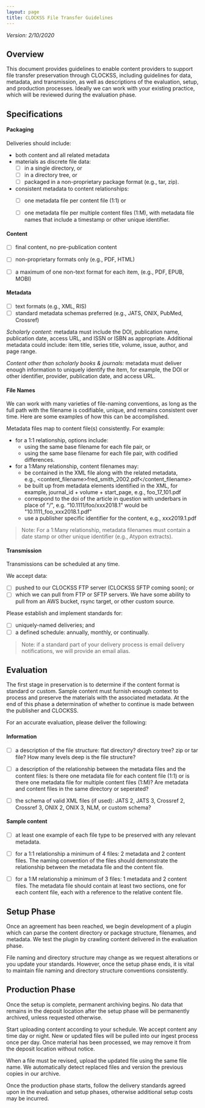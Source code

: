 ```yaml
---
layout: page
title: CLOCKSS File Transfer Guidelines
---
```


*Version: 2/10/2020*
<!--![CLOCKSS Logo](/images/clockss-logo.png)-->

## Overview

This document provides guidelines to enable content providers to support file transfer preservation through CLOCKSS, including guidelines for data, metadata, and transmission, as well as descriptions of the evaluation, setup, and production processes. Ideally we can work with your existing practice, which will be reviewed during the evaluation phase.


## Specifications


#### Packaging


Deliveries should include:
 + both content and all related metadata
 + materials as discrete file data: 
    - [ ] in a single directory, or
    - [ ] in a directory tree, or
    - [ ] packaged in a non-proprietary package format (e.g., tar, zip). 
 + consistent metadata to content relationships:
    - [ ] one metadata file per content file (1:1) or 
    - [ ] one metadata file per multiple content files (1:M), with metadata file names that include a timestamp or other unique identifier.


#### Content



 - [ ] final content, no pre-publication content
 - [ ] non-proprietary formats only (e.g., PDF, HTML)
 - [ ] a maximum of one non-text format for each item, (e.g., PDF, EPUB, MOBI)


#### Metadata



 - [ ] text formats (e.g., XML, RIS)
 - [ ] standard metadata schemas preferred (e.g., JATS, ONIX, PubMed, Crossref)

*Scholarly content:* metadata must include the DOI, publication name, publication date, access URL, and ISSN or ISBN as appropriate. Additional metadata could include: item title, series title, volume, issue, author, and page range. 

*Content other than scholarly books & journals:* metadata must deliver enough information to uniquely identify the item, for example, the DOI or other identifier, provider, publication date, and access URL.


#### File Names

We can work with many varieties of file-naming conventions, as long as the full path with the filename is codifiable, unique, and remains consistent over time. Here are some examples of how this can be accomplished.

Metadata files map to content file(s) consistently. For example:



*  for a 1:1 relationship, options include: 
    *  using the same base filename for each file pair, or
    *  using the same base filename for each file pair, with codified differences.
* for a 1:Many relationship, content filenames may:
    *  be contained in the XML file along with the related metadata,  \
e.g., <content_filename>fred_smith_2002.pdf</content_filename>
    *  be built up from metadata elements identified in the XML, for example, journal_id + volume + start_page, e.g., foo_17_101.pdf
    *  correspond to the doi of the article in question with underbars in place of "/", e.g. “10.1111/foo/xxx2018.1" would be "10.1111_foo_xxx2018.1.pdf"
    *  use a publisher specific identifier for the content, e.g., xxx2019.1.pdf

> Note: For a 1:Many relationship, metadata filenames must contain a date stamp or other unique identifier (e.g., Atypon extracts).


#### Transmission

Transmissions can be scheduled at any time. 

We accept data:



 - [ ] pushed to our CLOCKSS FTP server (CLOCKSS SFTP coming soon); or 
 - [ ] which we can pull from FTP or SFTP servers. We have some ability to pull from an AWS bucket, rsync target, or other custom source.

Please establish and implement standards for: 



 - [ ] uniquely-named deliveries; and 
 - [ ] a defined schedule: annually, monthly, or continually.

> Note: if a standard part of your delivery process is email delivery notifications, we will provide an email alias.


## Evaluation

The first stage in preservation is to determine if the content format is standard or custom. Sample content must furnish enough context to process and preserve the materials with the associated metadata. At the end of this phase a determination of whether to continue is made between the publisher and CLOCKSS.

For an accurate evaluation, please deliver the following:


#### Information



 - [ ] a description of the file structure: flat directory? directory tree? zip or tar file? How many levels deep is the file structure?
 - [ ] a description of the relationship between the metadata files and the content files: Is there one metadata file for each content file (1:1) or is there one metadata file for multiple content files (1:M)? Are metadata and content files in the same directory or seperated?
 - [ ] the schema of valid XML files (if used): JATS 2, JATS 3, Crossref 2, Crossref 3, ONIX 2, ONIX 3, NLM, or custom schema?


#### Sample content



 - [ ] at least one example of each file type to be preserved with any relevant metadata.
 - [ ] for a 1:1 relationship a minimum of 4 files: 2 metadata and 2 content files. The naming convention of the files should demonstrate the relationship between the metadata file and the content file.
 - [ ] for a 1:M relationship a minimum of 3 files: 1 metadata and 2 content files. The metadata file should contain at least two sections, one for each content file, each with a reference to the relative content file. 


## Setup Phase

Once an agreement has been reached, we begin development of a plugin which can parse the content directory or package structure, filenames, and metadata. We test the plugin by crawling content delivered in the evaluation phase. 

File naming and directory structure may change as we request alterations or you update your standards. However, once the setup phase ends, it is vital to maintain file naming and directory structure conventions consistently.


## Production Phase

Once the setup is complete, permanent archiving begins. No data that remains in the deposit location after the setup phase will be permanently archived, unless requested otherwise. 

Start uploading content according to your schedule. We accept content any time day or night. New or updated files will be pulled into our ingest process once per day. Once material has been processed, we may remove it from the deposit location without notice.

When a file must be revised, upload the updated file using the same file name. We automatically detect replaced files and version the previous copies in our archive.

Once the production phase starts, follow the delivery standards agreed upon in the evaluation and setup phases, otherwise additional setup costs may be incurred.


